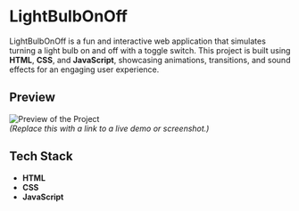 # LightBulbOnOff  

LightBulbOnOff is a fun and interactive web application that simulates turning a light bulb on and off with a toggle switch. This project is built using **HTML**, **CSS**, and **JavaScript**, showcasing animations, transitions, and sound effects for an engaging user experience.

## Preview  
![Preview of the Project](assets/preview.png)  
*(Replace this with a link to a live demo or screenshot.)*

## Tech Stack  
- **HTML** 
- **CSS**
- **JavaScript**

